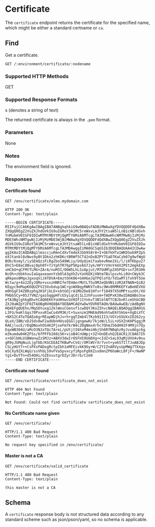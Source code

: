 Certificate
=============

The `certificate` endpoint returns the certificate for the specified name,
which might be either a standard certname or `ca`.

Find
----

Get a certificate.

    GET /:environment/certificate/:nodename


### Supported HTTP Methods

GET

### Supported Response Formats

s (denotes a string of text)

The returned certificate is always in the `.pem` format.

### Parameters

None

### Notes

The environment field is ignored.

### Responses

#### Certificate found

    GET /env/certificate/elmo.mydomain.com

    HTTP 200 OK
    Content-Type: text/plain

    -----BEGIN CERTIFICATE-----
    MIIFujCCA6KgAwIBAgIBATANBgkqhkiG9w0BAQsFADBiMWAwXgYDVQQDDFdQdXBw
    ZXQgQ0EgZ2VuZXJhdGVkIG9uIGRoY3A1MC5reWxvLmJhY2tsaW5lLnB1cHBldGxh
    YnMubmV0IGF0IDIwMTMtMDYtMjQgMTY6MzA6MTcgLTA3MDAwHhcNMTMwNjIzMjMz
    MDE5WhcNMTgwNjIzMjMzMDE5WjBiMWAwXgYDVQQDDFdQdXBwZXQgQ0EgZ2VuZXJh
    dGVkIG9uIGRoY3A1MC5reWxvLmJhY2tsaW5lLnB1cHBldGxhYnMubmV0IGF0IDIw
    MTMtMDYtMjQgMTY6MzA6MTcgLTA3MDAwggIiMA0GCSqGSIb3DQEBAQUAA4ICDwAw
    ggIKAoICAQDABq1lmzccjuRmnCdXvTmdeXJGb9S8r8+I+G6fkHTa1WKDSob9PZpS
    eXJtanbl0zNws9yBt1Dko2zhKDKctBRWf5CT42nDxBZPY7SaD7KaCzb07g9wfWgU
    BOb/6smyl/iySEmQzzFLRgZbo5A9WLiy/UdyQim1faakevRme2Xi/l/i0TKbpu27
    DhCS+E8aC8Bvaj0ph0T+TzYphTR76pP5Kps6G7Jyk/HFYrVXnY44X2PEt2mgkEXp
    xHCbU+qCFMtTLMG+ZArA/noM3I/O6W5LhLSzApjut/M7UdMlpZ45PGDrsvf2R306
    NcOh+zbbkhxuIaGqaxeaenYzbOlA3gXhZvYaV6EKjXNtm7BslpsvhLi0U+CWyb3C
    qRkpex0MgxJgxoqViJ4TDVA+EmztOnK86+G4HGeJqTPQloYO/Td1wMT1Txh9T5Ue
    Wctw/g+4o22EyJQRo+vxxzHNRIfe7EHAerMUtLT5u9MJeQb9N1iUR2ATNAN+QiB2
    KEqyc9eMapK6QUZFV23Xvbdup1WCrgsWXBqyRWKV7x0sc9Wv8RMRKEFYaBeHEVXU
    m0hGgF34Z8Rzphq2H1FjkLD+xbtGOjrA1Mb2De81Hfvrf18497X5UMPtsuzOt/XU
    PHbbSCy+05J7VNZ/gaiGqgpHfcG5yiqCdj1LIzhFuuvm+fADPxK38wIDAQABo3sw
    eTA3BglghkgBhvhCAQ0EKhYoUHVwcGV0IFJ1YnkvT3BlblNTTCBJbnRlcm5hbCBD
    ZXJ0aWZpY2F0ZTAOBgNVHQ8BAf8EBAMCAQYwDwYDVR0TAQH/BAUwAwEB/zAdBgNV
    HQ4EFgQUEhn/MqSDtuxg12klWosCGenxf1cwDQYJKoZIhvcNAQELBQADggIBAH1G
    L3FG/keKlGqs70PxxvR1wCo4VM3K/C+5uxnzm1MHEAd96nhtwE6YSkUe+XgDiXfC
    +NXS2C4TeTQAEo6grREapWDjhJvrhrgqTZmb4lTKzb91II3/VGYzG5UXxID262zy
    QLoX/IBN/xDJ5ds0wF2adUbnHUssEGGljgngewH/7kjeW/L5iL+USXZnKHPSggjM
    RAEjlucE/rDqDNoxhOS4K2PjseFm7krW4cZ0gNmxdrhc7OhmJ56dH92F4M9jn7Qy
    EqxWB304U/aMcO3NJxTQc7AreL/pUtjtI6hxM4miHbjSh6RfNBqhzRyJvxA6gc6g
    m3kumdw04KZFSs/6fPFFbI60i5K+vioB4CnUWpj+3Z+OnDEvhQJEACR1JC8A67Ih
    x+GDlbHLU1BWonwZzSMJz+ABXV3dwIrOSFHI0UmDXg+cIdZ+SaL93qMjUVU4v9nu
    gR9yJGMqNuzLjgfbD/KGCEEAITKBwPvCVd//OMlWVrXr7vvt+yo6STIlTJxABJDp
    CSLyHUtT++CsPXsPADxgRctpIbh1eMFEivkK9Oy+W/CZYIZnARVysUpMWg7TkXqx
    mSCXy9ZXLWqU/ssVhbLS9vFVa5pvxcyfiRpsFg0XZsx8mnZP6OaWcL8FjF+/NwNP
    tg1+DuYTn+d54OHi/GZEnvutgrDZyrJDrrb/Czm9
    -----END CERTIFICATE-----

#### Certificate not found

    GET /env/certificate/certificate_does_not_exist

    HTTP 404 Not Found
    Content-Type: text/plain

    Not Found: Could not find certificate certificate_does_not_exist

#### No Certificate name given

    GET /env/certificate/

    HTTP/1.1 400 Bad Request
    Content-Type: text/plain

    No request key specified in /env/certificate/

#### Master is not a CA

    GET /env/certificate/valid_certificate

    HTTP/1.1 400 Bad Request
    Content-Type: text/plain

    this master is not a CA


Schema
------

A `certificate` response body is not structured data according to any standard scheme such as
json/pson/yaml, so no schema is applicable.
